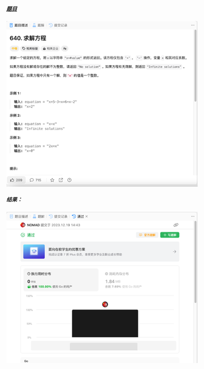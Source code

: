 ##### [题目](https://leetcode.cn/problems/solve-the-equation/description/)
![pic](img.png)
##### 结果：
![pic](result.png)